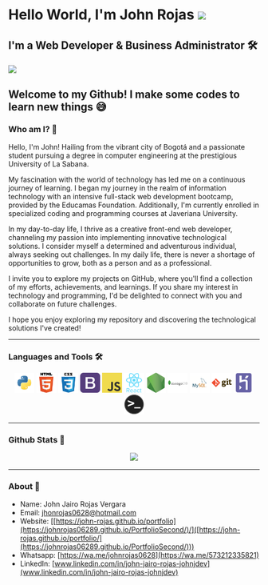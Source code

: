 
# Hello World, I'm John Rojas <img src="https://raw.githubusercontent.com/verma-anushka/verma-anushka/master/gifs/wave.gif" width="40px"></h4>

## I'm a Web Developer & Business Administrator  🛠 


<img align="center" src="https://i.imgur.com/8MupZHY.gif" width="400px" />
<br>

    
## Welcome to my Github! I make some codes to learn new things :sweat_smile:

### Who am I? 🧔
Hello, I'm John! Hailing from the vibrant city of Bogotá and a passionate student pursuing a degree in computer engineering at the prestigious University of La Sabana.

My fascination with the world of technology has led me on a continuous journey of learning. I began my journey in the realm of information technology with an intensive full-stack web development bootcamp, provided by the Educamas Foundation. Additionally, I'm currently enrolled in specialized coding and programming courses at Javeriana University.

In my day-to-day life, I thrive as a creative front-end web developer, channeling my passion into implementing innovative technological solutions. I consider myself a determined and adventurous individual, always seeking out challenges. In my daily life, there is never a shortage of opportunities to grow, both as a person and as a professional.

I invite you to explore my projects on GitHub, where you'll find a collection of my efforts, achievements, and learnings. If you share my interest in technology and programming, I'd be delighted to connect with you and collaborate on future challenges.

I hope you enjoy exploring my repository and discovering the technological solutions I've created!

---

### Languages and Tools 🛠 

<p align="center">

  <div align="center">
  
<code><img height="40" src="https://raw.githubusercontent.com/github/explore/80688e429a7d4ef2fca1e82350fe8e3517d3494d/topics/python/python.png"></code>
<code><img height="40" src="https://raw.githubusercontent.com/github/explore/80688e429a7d4ef2fca1e82350fe8e3517d3494d/topics/html/html.png"></code> 
<code><img height="40" src="https://raw.githubusercontent.com/github/explore/80688e429a7d4ef2fca1e82350fe8e3517d3494d/topics/css/css.png"></code> 
<code><img height="40" src="https://raw.githubusercontent.com/github/explore/80688e429a7d4ef2fca1e82350fe8e3517d3494d/topics/bootstrap/bootstrap.png"></code> 
<code><img height="40" src="https://raw.githubusercontent.com/github/explore/80688e429a7d4ef2fca1e82350fe8e3517d3494d/topics/javascript/javascript.png"></code>
<code><img height="40" src="https://raw.githubusercontent.com/devicons/devicon/master/icons/react/react-original-wordmark.svg"></code> 
<code><img height="40" src="https://raw.githubusercontent.com/github/explore/80688e429a7d4ef2fca1e82350fe8e3517d3494d/topics/nodejs/nodejs.png"></code> 
<code><img height="40" src="https://raw.githubusercontent.com/github/explore/80688e429a7d4ef2fca1e82350fe8e3517d3494d/topics/mongodb/mongodb.png"></code> 
<code><img height="40" src="https://raw.githubusercontent.com/github/explore/80688e429a7d4ef2fca1e82350fe8e3517d3494d/topics/mysql/mysql.png"></code> 
<code><img height="40" src="https://raw.githubusercontent.com/github/explore/80688e429a7d4ef2fca1e82350fe8e3517d3494d/topics/git/git.png"></code> 
<code><img height="40" src="https://raw.githubusercontent.com/devicons/devicon/master/icons/heroku/heroku-plain.svg"></code> 
<code><img height="40" src="https://raw.githubusercontent.com/github/explore/80688e429a7d4ef2fca1e82350fe8e3517d3494d/topics/terminal/terminal.png"></code>

  </div>
  </p>

---


### Github Stats 🥇

<p align="center">
  
  <img src="https://github-readme-stats.vercel.app/api?username=JohnRojas06289&show_icons=true" />

</p>

---

### About 📝


- Name: John Jairo Rojas Vergara
- Email: jhonrojas0628@hotmail.com
- Website: [[https://john-rojas.github.io/portfolio](https://johnrojas06289.github.io/PortfolioSecond/)/]([https://john-rojas.github.io/portfolio/](https://johnrojas06289.github.io/PortfolioSecond/)))
- Whatsapp: [https://wa.me/johnrojas0628](https://wa.me/573212335821)
- LinkedIn: [www.linkedin.com/in/john-jairo-rojas-johnjdev](www.linkedin.com/in/john-jairo-rojas-johnjdev)
